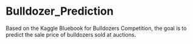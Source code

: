 # Bulldozer_Prediction
Based on the Kaggle Bluebook for Bulldozers Competition, the goal is to predict the sale price of bulldozers sold at auctions.
